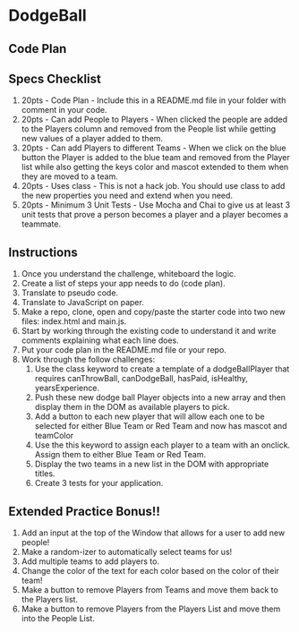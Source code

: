 # DodgeBall

## Code Plan



## Specs Checklist
1. 20pts - Code Plan - Include this in a README.md file in your folder with comment in your code.
1. 20pts - Can add People to Players - When clicked the people are added to the Players column and removed from the People list while getting new values of a player added to them.
1. 20pts - Can add Players to different Teams - When we click on the blue button the Player is added to the blue team and removed from the Player list while also getting the keys color and mascot extended to them when they are moved to a team.
1. 20pts - Uses class - This is not a hack job. You should use class to add the new properties you need and extend when you need.
1. 20pts - Minimum 3 Unit Tests - Use Mocha and Chai to give us at least 3 unit tests that prove a person becomes a player and a player becomes a teammate.

## Instructions
1. Once you understand the challenge, whiteboard the logic.
1. Create a list of steps your app needs to do (code plan).
1. Translate to pseudo code.
1. Translate to JavaScript on paper.
1. Make a repo, clone, open and copy/paste the starter code into two new files: index.html and main.js.
1. Start by working through the existing code to understand it and write comments explaining what each line does.
1. Put your code plan in the README.md file or your repo.
1. Work through the follow challenges:
    1. Use the class keyword to create a template of a dodgeBallPlayer that requires canThrowBall, canDodgeBall, hasPaid, isHealthy, yearsExperience.
    1. Push these new dodge ball Player objects into a new array and then display them in the DOM as available players to pick.
    1. Add a button to each new player that will allow each one to be selected for either Blue Team or Red Team and now has mascot and teamColor
    1. Use the this keyword to assign each player to a team with an onclick. Assign them to either Blue Team or Red Team.
    1. Display the two teams in a new list in the DOM with appropriate titles.
    1. Create 3 tests for your application.


## Extended Practice Bonus!!

1. Add an input at the top of the Window that allows for a user to add new people!
1. Make a random-izer to automatically select teams for us!
1. Add multiple teams to add players to.
1. Change the color of the text for each color based on the color of their team!
1. Make a button to remove Players from Teams and move them back to the Players list.
1. Make a button to remove Players from the Players List and move them into the People List.